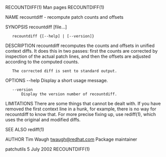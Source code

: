 RECOUNTDIFF(1)                                                       Man pages                                                      RECOUNTDIFF(1)

NAME
       recountdiff - recompute patch counts and offsets

SYNOPSIS
       recountdiff [file...]

       recountdiff {[--help] | [--version]}

DESCRIPTION
       recountdiff recomputes the counts and offsets in unified context diffs. It does this in two passes: first the counts are corrected by
       inspection of the actual patch lines, and then the offsets are adjusted according to the computed counts.

       The corrected diff is sent to standard output.

OPTIONS
       --help
           Display a short usage message.

       --version
           Display the version number of recountdiff.

LIMITATIONS
       There are some things that cannot be dealt with. If you have removed the first context line in a hunk, for example, there is no way for
       recountdiff to know that. For more precise fixing up, use rediff(1), which uses the original and modified diffs.

SEE ALSO
       rediff(1)

AUTHOR
       Tim Waugh <twaugh@redhat.com>
           Package maintainer

patchutils                                                          5 July 2002                                                     RECOUNTDIFF(1)
